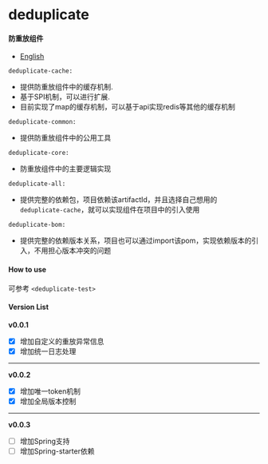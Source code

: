 # deduplicate
#### 防重放组件
* [English](README_en.md)

`deduplicate-cache: `
 - 提供防重放组件中的缓存机制.
 - 基于SPI机制，可以进行扩展.
 - 目前实现了map的缓存机制，可以基于api实现redis等其他的缓存机制
 
`deduplicate-common: `
 - 提供防重放组件中的公用工具

`deduplicate-core: `
 - 防重放组件中的主要逻辑实现

`deduplicate-all: `
 - 提供完整的依赖包，项目依赖该artifactId，并且选择自己想用的`deduplicate-cache`，就可以实现组件在项目中的引入使用

`deduplicate-bom: `
 - 提供完整的依赖版本关系，项目也可以通过import该pom，实现依赖版本的引入，不用担心版本冲突的问题

#### How to use
可参考 `<deduplicate-test>`

#### Version List
**v0.0.1**
- [X] 增加自定义的重放异常信息
- [X] 增加统一日志处理
***
**v0.0.2**
- [X] 增加唯一token机制
- [X] 增加全局版本控制
***
**v0.0.3**
- [ ] 增加Spring支持
- [ ] 增加Spring-starter依赖
